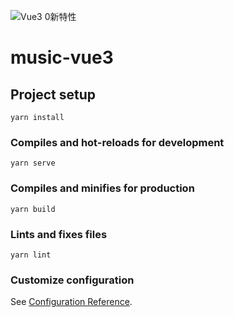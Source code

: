 ![Vue3 0新特性](https://user-images.githubusercontent.com/54270712/100182269-2cf5ed80-2f17-11eb-9022-c4103bbd1399.png)

# music-vue3

## Project setup
```
yarn install
```

### Compiles and hot-reloads for development
```
yarn serve
```

### Compiles and minifies for production
```
yarn build
```

### Lints and fixes files
```
yarn lint
```

### Customize configuration
See [Configuration Reference](https://cli.vuejs.org/config/).
